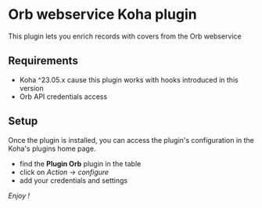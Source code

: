 # Orb webservice Koha plugin

This plugin lets you enrich records with covers from the Orb webservice

## Requirements

- Koha ^23.05.x cause this plugin works with hooks introduced in this version
- Orb API credentials access

## Setup

Once the plugin is installed, you can access the plugin's configuration in the Koha's plugins home page.
- find the **Plugin Orb** plugin in the table
- click on *Action -> configure*
- add your credentials and settings

_Enjoy !_